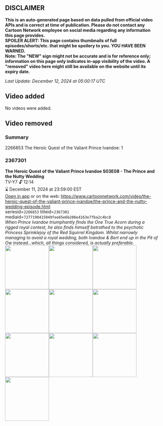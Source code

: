## DISCLAIMER
**This is an auto-generated page based on data pulled from official video APIs and is correct at time of publication. Please do not contact any Cartoon Network employee on social media regarding any information this page provides.**  
**SPOILER ALERT: This page contains thumbnails of full episodes/shorts/etc. that might be spoilery to you. YOU HAVE BEEN WARNED.**  
**Note: The "NEW" sign might not be accurate and is for reference only; information on this page only indicates in-app visibility of the video. A "removed" video here might still be available on the website until its expiry date.**  

_Last Update: December 12, 2024 at 05:00:17 UTC_
## Video added
No videos were added.  
## Video removed
### Summary
2266853 The Heroic Quest of the Valiant Prince Ivandoe: 1  
### 2367301
**The Heroic Quest of the Valiant Prince Ivandoe S03E08 - The Prince and the Nutty Wedding**  
TV-Y7 🔓 12:14  
⌛ December 11, 2024 at 23:59:00 EST  
[Open in app](https://cnvideo.sercomkc.org/redirector.html?type=cnapp&seriesid=10000000000&titleid=2367301&mediaid=7277190415949fee65e6b206e4163e7fba2c4bc8) or on the web: https://www.cartoonnetwork.com/video/the-heroic-quest-of-the-valiant-prince-ivandoe/the-prince-and-the-nutty-wedding-episode.html  
seriesid=`2266853` titleid=`2367301` mediaid=`7277190415949fee65e6b206e4163e7fba2c4bc8`  
_When Prince Ivandoe triumphantly finds the One True Acorn during a rigged royal contest, he also finds himself betrothed to the psychotic Princess Sprinklejoy of the Red Squirrel Kingdom. Whilst narrowly managing to avoid a royal wedding, both Ivandoe & Bert end up in the Pit of Ow instead…which, all things considered, is actually preferable._  
<a href="https://s3.amazonaws.com/cartoonorchestrator/2367301_001_1280x720.jpg"><img src="https://s3.amazonaws.com/cartoonorchestrator/2367301_001_640x360.jpg" height="144px" /></a><a href="https://s3.amazonaws.com/cartoonorchestrator/2367301_002_1280x720.jpg"><img src="https://s3.amazonaws.com/cartoonorchestrator/2367301_002_640x360.jpg" height="144px" /></a><a href="https://s3.amazonaws.com/cartoonorchestrator/2367301_003_1280x720.jpg"><img src="https://s3.amazonaws.com/cartoonorchestrator/2367301_003_640x360.jpg" height="144px" /></a><a href="https://s3.amazonaws.com/cartoonorchestrator/2367301_004_1280x720.jpg"><img src="https://s3.amazonaws.com/cartoonorchestrator/2367301_004_640x360.jpg" height="144px" /></a><a href="https://s3.amazonaws.com/cartoonorchestrator/2367301_005_1280x720.jpg"><img src="https://s3.amazonaws.com/cartoonorchestrator/2367301_005_640x360.jpg" height="144px" /></a><a href="https://s3.amazonaws.com/cartoonorchestrator/2367301_006_1280x720.jpg"><img src="https://s3.amazonaws.com/cartoonorchestrator/2367301_006_640x360.jpg" height="144px" /></a><a href="https://s3.amazonaws.com/cartoonorchestrator/2367301_007_1280x720.jpg"><img src="https://s3.amazonaws.com/cartoonorchestrator/2367301_007_640x360.jpg" height="144px" /></a><a href="https://s3.amazonaws.com/cartoonorchestrator/2367301_008_1280x720.jpg"><img src="https://s3.amazonaws.com/cartoonorchestrator/2367301_008_640x360.jpg" height="144px" /></a><a href="https://s3.amazonaws.com/cartoonorchestrator/2367301_009_1280x720.jpg"><img src="https://s3.amazonaws.com/cartoonorchestrator/2367301_009_640x360.jpg" height="144px" /></a><a href="https://s3.amazonaws.com/cartoonorchestrator/2367301_010_1280x720.jpg"><img src="https://s3.amazonaws.com/cartoonorchestrator/2367301_010_640x360.jpg" height="144px" /></a>
